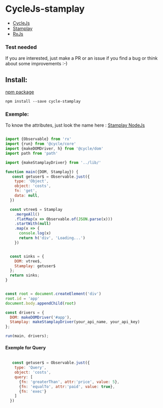 # CycleJs-stamplay

- [CycleJs](http://cycle.js.org/)
- [Stamplay](https://stamplay.com/)
- [RxJs](https://github.com/Reactive-Extensions/RxJS)

### Test needed

If you are interested, just make a PR or an issue if you find a bug or think about some improvements :-)

## Install:

[npm package](https://www.npmjs.com/package/cycle-stamplay)

``` npm install --save cycle-stamplay ```

### Exemple:

To know the attributes, just look the name here : [Stamplay NodeJs](https://github.com/Stamplay/stamplay-nodejs-sdk)

```javascript

import {Observable} from 'rx'
import {run} from '@cycle/core'
import {makeDOMDriver, h} from '@cycle/dom'
import path from 'path'

import {makeStamplayDriver} from '../lib/'

function main({DOM, Stamplay}) {
   const getuser$ = Observable.just({
    type: 'Object',
    object: 'costs',
    fn: 'get',
    data: null,
  })

  const vtree$ = Stamplay
    .mergeAll()
    .flatMap(x => Observable.of(JSON.parse(x)))
    .startWith(null)
    .map(x => {
      console.log(x)
      return h('div', 'Loading...')
    })


  const sinks = {
    DOM: vtree$,
    Stamplay: getuser$
  };
  return sinks;
}


const root = document.createElement('div')
root.id = 'app'
document.body.appendChild(root)

const drivers = {
  DOM: makeDOMDriver('#app'),
  Stamplay: makeStamplayDriver(your_api_name, your_api_key)
};

run(main, drivers);

```

#### Exemple for Query
```javascript

   const getuser$ = Observable.just({
    type: 'Query',
    object: 'costs',
    query: [
      {fn: 'greaterThan', attr:'price', value: 5},
      {fn: 'equalTo', attr:'paid', value: true},
      {fn: 'exec'}
    ]
  })
```

